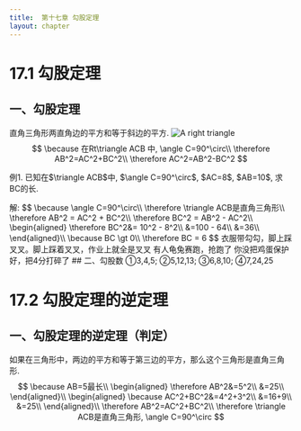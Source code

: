 ```yaml
---
title:  第十七章 勾股定理
layout: chapter
---
```


# 17.1 勾股定理
## 一、勾股定理
<ly-d>直角三角形两直角边的平方和等于斜边的平方.</ly-d>
<ly-b>
<img class="aside" src="17.1.1.svg" alt="A right triangle" />
$$
\because 在Rt\triangle ACB 中, \angle C=90^\circ\\
\therefore AB^2=AC^2+BC^2\\
\therefore AC^2=AB^2-BC^2
$$
</ly-b>
<ly-e>
<p>例1. 已知在$\triangle ACB$中, $\angle C=90^\circ$, $AC=8$, $AB=10$, 求BC的长.</p>
解: $$
\because \angle C=90^\circ\\
\therefore \triangle ACB是直角三角形\\
\therefore AB^2 = AC^2 + BC^2\\
\therefore BC^2 = AB^2 - AC^2\\
\begin{aligned}
\therefore BC^2&= 10^2 - 8^2\\
&=100 - 64\\
&=36\\
\end{aligned}\\
\because BC \gt 0\\
\therefore BC = 6
$$
</ly-e>
<ly-q date="20181129">衣服带勾勾，脚上踩叉叉。脚上踩着叉叉，作业上就全是叉叉</ly-q>
<ly-q date="20181130">有人龟兔赛跑，抢跑了</ly-q>
<ly-q date="20181130">你没把鸡蛋保护好，把4分打碎了</ly-q>
## 二、勾股数
&#9312;3,4,5;
&#9313;5,12,13;
&#9314;6,8,10;
&#9315;7,24,25

# 17.2 勾股定理的逆定理
## 一、勾股定理的逆定理（判定）
<ly-d>如果在三角形中，两边的平方和等于第三边的平方，那么这个三角形是直角三角形.</ly-d>
<ly-b>
$$
\because AB=5最长\\
\begin{aligned}
\therefore AB^2&=5^2\\
&=25\\
\end{aligned}\\
\begin{aligned}
\because AC^2+BC^2&=4^2+3^2\\
&=16+9\\
&=25\\
\end{aligned}\\
\therefore AB^2=AC^2+BC^2\\
\therefore \triangle ACB是直角三角形, \angle C=90^\circ
$$
</ly-b>
